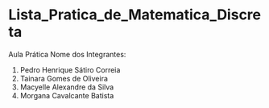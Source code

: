 # Lista_Pratica_de_Matematica_Discreta
Aula Prática
Nome dos Integrantes:
1) Pedro Henrique Sátiro Correia
2) Tainara Gomes de Oliveira
3) Macyelle Alexandre da Silva
4) Morgana Cavalcante Batista
